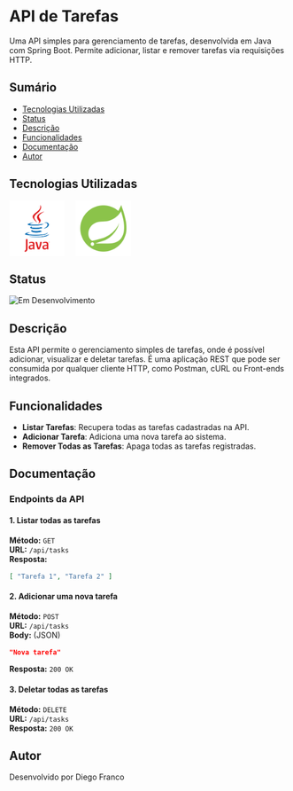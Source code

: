 # API de Tarefas

Uma API simples para gerenciamento de tarefas, desenvolvida em Java com Spring Boot. Permite adicionar, listar e remover tarefas via requisições HTTP.

## Sumário

- [Tecnologias Utilizadas](#tecnologias-utilizadas)
- [Status](#status)
- [Descrição](#descrição)
- [Funcionalidades](#funcionalidades)
- [Documentação](#documentacao)
- [Autor](#autor)

## Tecnologias Utilizadas

<div style="display: flex; flex-direction: row;">
  <div style="margin-right: 20px; display: flex; justify-content: flex-start;">
    <img src="images/java.png" alt="Logo Java" width="100"/>
  </div>
  <div style="margin-right: 20px; display: flex; justify-content: flex-start;">
    <img src="images/springboot.png" alt="Logo Spring Boot" width="100"/>
  </div>
</div>

## Status

![Em Desenvolvimento](http://img.shields.io/static/v1?label=STATUS&message=EM%20DESENVOLVIMENTO&color=RED&style=for-the-badge)

## Descrição

Esta API permite o gerenciamento simples de tarefas, onde é possível adicionar, visualizar e deletar tarefas. É uma aplicação REST que pode ser consumida por qualquer cliente HTTP, como Postman, cURL ou Front-ends integrados.

## Funcionalidades

- **Listar Tarefas**: Recupera todas as tarefas cadastradas na API.
- **Adicionar Tarefa**: Adiciona uma nova tarefa ao sistema.
- **Remover Todas as Tarefas**: Apaga todas as tarefas registradas.

## Documentação

### Endpoints da API

#### **1. Listar todas as tarefas**
**Método:** `GET`  
**URL:** `/api/tasks`  
**Resposta:**
```json
[ "Tarefa 1", "Tarefa 2" ]
```

#### **2. Adicionar uma nova tarefa**
**Método:** `POST`  
**URL:** `/api/tasks`  
**Body:** (JSON)
```json
"Nova tarefa"
```
**Resposta:** `200 OK`

#### **3. Deletar todas as tarefas**
**Método:** `DELETE`  
**URL:** `/api/tasks`  
**Resposta:** `200 OK`

## Autor

Desenvolvido por Diego Franco

